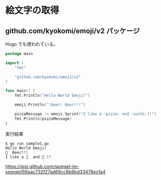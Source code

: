 # 絵文字の取得

## github.com/kyokomi/emoji/v2 パッケージ

Hugo でも使われている。

```go
package main

import (
    "fmt"

    "github.com/kyokomi/emoji/v2"
)

func main() {
    fmt.Println("Hello World Emoji!")

    emoji.Println(":beer: Beer!!!")

    pizzaMessage := emoji.Sprint("I like a :pizza: and :sushi:!!")
    fmt.Println(pizzaMessage)
}
```

実行結果

```
$ go run sample1.go
Hello World Emoji!
🍺  Beer!!!
I like a 🍕  and 🍣 !!
```

https://gist.github.com/spiegel-im-spiegel/66aac732f27ad69cc8b6bd33478ecfa4
